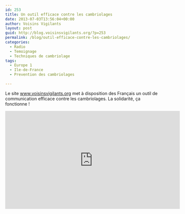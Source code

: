 ```yaml
---
id: 253
title: Un outil efficace contre les cambriolages
date: 2013-07-03T13:56:04+00:00
author: Voisins Vigilants
layout: post
guid: http://blog.voisinsvigilants.org/?p=253
permalink: /blog/outil-efficace-contre-les-cambriolages/
categories:
  - Radio
  - Temoignage
  - Techniques de cambriolage
tags:
  - Europe 1 
  - Ile-de-France
  - Prevention des cambriolages
  
---
```

Le site www.voisinsvigilants.org met à disposition des Français un outil de communication efficace contre les cambriolages. La solidarité, ça fonctionne !

<iframe width="560" height="315" src="https://www.youtube.com/embed/GtUAEWyZya4" frameborder="0" allow="accelerometer; autoplay; encrypted-media; gyroscope; picture-in-picture" allowfullscreen></iframe>
